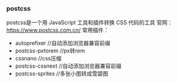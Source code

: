 ### postcss
postcss是一个用 JavaScript 工具和插件转换 CSS 代码的工具
官网：https://www.postcss.com.cn/
常用插件：
* autoprefixer		//自动添加浏览器兼容前缀
* postcss-pxtorem   //px转rem
* cssnano   //css压缩
* postcss-cssnext  //自动添加浏览器兼容前缀
* postcss-sprites  //多张小图转成雪碧图